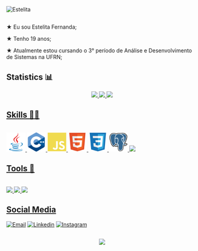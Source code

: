 ![Estelita](https://readme-typing-svg.herokuapp.com/?color=fe428e&size=35&center=true&vCenter=true&width=1000&lines=Hello,+My+name+is+Estelita+Fernanda;I'm+Brazilian;I'm+a+student+of+Analysis+and+Systems+Development;Be+Welcome!🌟)
##

<div>
  <p>★ Eu sou Estelita Fernanda;</p>
  <p>★ Tenho 19 anos;</p>
  <p>★ Atualmente estou cursando o 3° período de Análise e Desenvolvimento de Sistemas na UFRN;</p>
</div>

## Statistics 📊

<div align="center">
  <a href="https://github.com/estelitafernanda">
    <img src="https://github-profile-summary-cards.vercel.app/api/cards/profile-details?username=estelitafernanda&theme=radical">
    <img height="180" src="https://github-readme-stats.vercel.app/api?username=estelitafernanda&show_icons=true&theme=radical">
    <img height="180" src="https://github-readme-stats.vercel.app/api/top-langs/?username=estelitafernanda&layout=compact&theme=radical">
</div>
    
## Skills 👩‍💻
 <div style="display: inline_block"><br>
   <img height="50cm" src="https://raw.githubusercontent.com/devicons/devicon/master/icons/java/java-original.svg">
   <img height="50cm" src="https://raw.githubusercontent.com/devicons/devicon/master/icons/cplusplus/cplusplus-original.svg">
   <img height="50cm" src="https://raw.githubusercontent.com/devicons/devicon/master/icons/javascript/javascript-plain.svg">
   <img height="50cm" src="https://raw.githubusercontent.com/devicons/devicon/master/icons/html5/html5-original.svg">
   <img height="50cm" src="https://raw.githubusercontent.com/devicons/devicon/master/icons/css3/css3-original.svg">
   <img height="50cm" src="https://raw.githubusercontent.com/devicons/devicon/master/icons/postgresql/postgresql-original.svg">
   <img height="50cm" src="https://camo.githubusercontent.com/a37232e5d1c5536ee1d8b7f6529c466ec40fe414d01ff456467219e3372dbffb/68747470733a2f2f63646e2e6a7364656c6976722e6e65742f67682f64657669636f6e732f64657669636f6e2f69636f6e732f6669676d612f6669676d612d6f726967696e616c2e737667">
 </div>

## Tools 🧰
<div style="display: inline_block"><br>
  <img height="50cm" src="https://camo.githubusercontent.com/a84b921a468b7756774d8cdbefeaf74db66bd4452392162b76b9845cd7f58301/68747470733a2f2f736b696c6c69636f6e732e6465762f69636f6e733f693d7673636f6465">
  <img height="60cm" src="https://camo.githubusercontent.com/879e035de5515b8a913361f4b3c84927540232993db8fbd906bdc1f81f98c19d/68747470733a2f2f736b696c6c69636f6e732e6465762f69636f6e733f693d776f72647072657373">
  <img height="50cm" src="https://camo.githubusercontent.com/a3e65c4a887a1abb4fdb1cf11771df9db7ea20f3d5aa683c51999899613bb8a5/68747470733a2f2f736b696c6c69636f6e732e6465762f69636f6e733f693d676974687562">
</div>
    
## Social Media
[![Email](https://img.shields.io/badge/Gmail-D14836?style=for-the-badge&logo=gmail&logoColor=white)](mailto:estelitabrito777@gmail.com)
[![Linkedin](https://img.shields.io/badge/LinkedIn-0077B5?style=for-the-badge&logo=linkedin&logoColor=white)](https://www.linkedin.com/in/estelita-fernanda-andré-de-brito-18b049281)
[![Instagram](https://img.shields.io/badge/Instagram-E4405F?style=for-the-badge&logo=instagram&logoColor=white)](https://www.instagram.com/estelita_fernanda/)

##

<div align="center">
  <img src="https://komarev.com/ghpvc/?username=estelitafernanda&label=Profile%20views&color=fe428e&style=background:#3630a3;color:white;">
</div>
